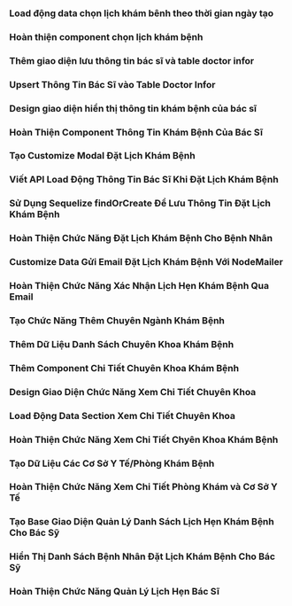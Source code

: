 ### Load động data chọn lịch khám bênh theo thời gian ngày tạo

### Hoàn thiện component chọn lịch khám bệnh

### Thêm giao diện lưu thông tin bác sĩ và table doctor infor

### Upsert Thông Tin Bác Sĩ vào Table Doctor Infor

### Design giao diện hiển thị thông tin khám bệnh của bác sĩ

### Hoàn Thiện Component Thông Tin Khám Bệnh Của Bác Sĩ

### Tạo Customize Modal Đặt Lịch Khám Bệnh

### Viết API Load Động Thông Tin Bác Sĩ Khi Đặt Lịch Khám Bệnh

### Sử Dụng Sequelize findOrCreate Để Lưu Thông Tin Đặt Lịch Khám Bệnh

### Hoàn Thiện Chức Năng Đặt Lịch Khám Bệnh Cho Bệnh Nhân

### Customize Data Gửi Email Đặt Lịch Khám Bệnh Với NodeMailer

### Hoàn Thiện Chức Năng Xác Nhận Lịch Hẹn Khám Bệnh Qua Email

### Tạo Chức Năng Thêm Chuyên Ngành Khám Bệnh

### Thêm Dữ Liệu Danh Sách Chuyên Khoa Khám Bệnh

### Thêm Component Chi Tiết Chuyên Khoa Khám Bệnh

### Design Giao Diện Chức Năng Xem Chi Tiết Chuyên Khoa

### Load Động Data Section Xem Chi Tiết Chuyên Khoa

### Hoàn Thiện Chức Năng Xem Chi Tiết Chyên Khoa Khám Bệnh

### Tạo Dữ Liệu Các Cơ Sở Y Tế/Phòng Khám Bệnh

### Hoàn Thiện Chức Năng Xem Chi Tiết Phòng Khám và Cơ Sở Y Tế

### Tạo Base Giao Diện Quản Lý Danh Sách Lịch Hẹn Khám Bệnh Cho Bác Sỹ

### Hiển Thị Danh Sách Bệnh Nhân Đặt Lịch Khám Bệnh Cho Bác Sỹ

### Hoàn Thiện Chức Năng Quản Lý Lịch Hẹn Bác Sĩ
